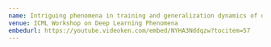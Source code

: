 ```yaml
---
name: Intriguing phenomena in training and generalization dynamics of deep networks
venue: ICML Workshop on Deep Learning Phenomena
embedurl: https://youtube.videoken.com/embed/NYHA3Nddqzw?tocitem=57
---
```

